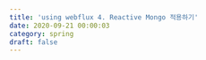 ```yaml
---
title: 'using webflux 4. Reactive Mongo 적용하기'
date: 2020-09-21 00:00:03
category: spring
draft: false
---
```

